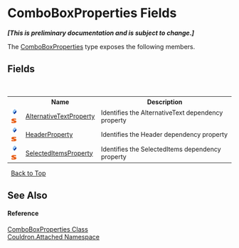 # ComboBoxProperties Fields
 _**\[This is preliminary documentation and is subject to change.\]**_

The <a href="T_Couldron_Attached_ComboBoxProperties">ComboBoxProperties</a> type exposes the following members.


## Fields
&nbsp;<table><tr><th></th><th>Name</th><th>Description</th></tr><tr><td>![Public field](media/pubfield.gif "Public field")![Static member](media/static.gif "Static member")</td><td><a href="F_Couldron_Attached_ComboBoxProperties_AlternativeTextProperty">AlternativeTextProperty</a></td><td>
Identifies the AlternativeText&nbsp;dependency property</td></tr><tr><td>![Public field](media/pubfield.gif "Public field")![Static member](media/static.gif "Static member")</td><td><a href="F_Couldron_Attached_ComboBoxProperties_HeaderProperty">HeaderProperty</a></td><td>
Identifies the Header&nbsp;dependency property</td></tr><tr><td>![Public field](media/pubfield.gif "Public field")![Static member](media/static.gif "Static member")</td><td><a href="F_Couldron_Attached_ComboBoxProperties_SelectedItemsProperty">SelectedItemsProperty</a></td><td>
Identifies the SelectedItems&nbsp;dependency property</td></tr></table>&nbsp;
<a href="#comboboxproperties-fields">Back to Top</a>

## See Also


#### Reference
<a href="T_Couldron_Attached_ComboBoxProperties">ComboBoxProperties Class</a><br /><a href="N_Couldron_Attached">Couldron.Attached Namespace</a><br />